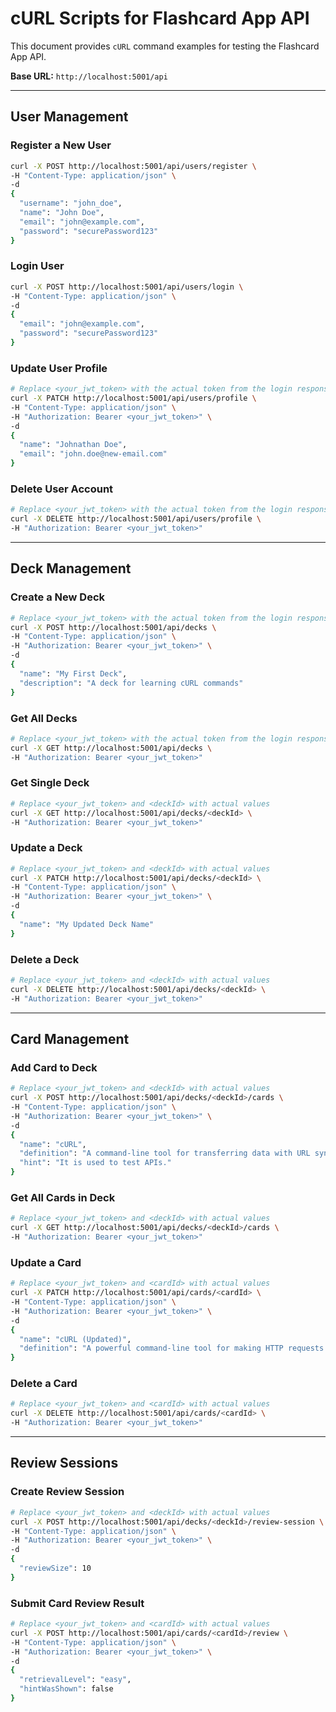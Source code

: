 # cURL Scripts for Flashcard App API

This document provides `cURL` command examples for testing the Flashcard App API.

**Base URL:** `http://localhost:5001/api`

---

## User Management

### Register a New User
```bash
curl -X POST http://localhost:5001/api/users/register \
-H "Content-Type: application/json" \
-d 
{
  "username": "john_doe",
  "name": "John Doe",
  "email": "john@example.com",
  "password": "securePassword123"
}
```

### Login User
```bash
curl -X POST http://localhost:5001/api/users/login \
-H "Content-Type: application/json" \
-d 
{
  "email": "john@example.com",
  "password": "securePassword123"
}
```

### Update User Profile
```bash
# Replace <your_jwt_token> with the actual token from the login response
curl -X PATCH http://localhost:5001/api/users/profile \
-H "Content-Type: application/json" \
-H "Authorization: Bearer <your_jwt_token>" \
-d 
{
  "name": "Johnathan Doe",
  "email": "john.doe@new-email.com"
}
```

### Delete User Account
```bash
# Replace <your_jwt_token> with the actual token from the login response
curl -X DELETE http://localhost:5001/api/users/profile \
-H "Authorization: Bearer <your_jwt_token>"
```

---

## Deck Management

### Create a New Deck
```bash
# Replace <your_jwt_token> with the actual token from the login response
curl -X POST http://localhost:5001/api/decks \
-H "Content-Type: application/json" \
-H "Authorization: Bearer <your_jwt_token>" \
-d 
{
  "name": "My First Deck",
  "description": "A deck for learning cURL commands"
}
```

### Get All Decks
```bash
# Replace <your_jwt_token> with the actual token from the login response
curl -X GET http://localhost:5001/api/decks \
-H "Authorization: Bearer <your_jwt_token>"
```

### Get Single Deck
```bash
# Replace <your_jwt_token> and <deckId> with actual values
curl -X GET http://localhost:5001/api/decks/<deckId> \
-H "Authorization: Bearer <your_jwt_token>"
```

### Update a Deck
```bash
# Replace <your_jwt_token> and <deckId> with actual values
curl -X PATCH http://localhost:5001/api/decks/<deckId> \
-H "Content-Type: application/json" \
-H "Authorization: Bearer <your_jwt_token>" \
-d 
{
  "name": "My Updated Deck Name"
}
```

### Delete a Deck
```bash
# Replace <your_jwt_token> and <deckId> with actual values
curl -X DELETE http://localhost:5001/api/decks/<deckId> \
-H "Authorization: Bearer <your_jwt_token>"
```

---

## Card Management

### Add Card to Deck
```bash
# Replace <your_jwt_token> and <deckId> with actual values
curl -X POST http://localhost:5001/api/decks/<deckId>/cards \
-H "Content-Type: application/json" \
-H "Authorization: Bearer <your_jwt_token>" \
-d 
{
  "name": "cURL",
  "definition": "A command-line tool for transferring data with URL syntax.",
  "hint": "It is used to test APIs."
}
```

### Get All Cards in Deck
```bash
# Replace <your_jwt_token> and <deckId> with actual values
curl -X GET http://localhost:5001/api/decks/<deckId>/cards \
-H "Authorization: Bearer <your_jwt_token>"
```

### Update a Card
```bash
# Replace <your_jwt_token> and <cardId> with actual values
curl -X PATCH http://localhost:5001/api/cards/<cardId> \
-H "Content-Type: application/json" \
-H "Authorization: Bearer <your_jwt_token>" \
-d 
{
  "name": "cURL (Updated)",
  "definition": "A powerful command-line tool for making HTTP requests."
}
```

### Delete a Card
```bash
# Replace <your_jwt_token> and <cardId> with actual values
curl -X DELETE http://localhost:5001/api/cards/<cardId> \
-H "Authorization: Bearer <your_jwt_token>"
```

---

## Review Sessions

### Create Review Session
```bash
# Replace <your_jwt_token> and <deckId> with actual values
curl -X POST http://localhost:5001/api/decks/<deckId>/review-session \
-H "Content-Type: application/json" \
-H "Authorization: Bearer <your_jwt_token>" \
-d 
{
  "reviewSize": 10
}
```

### Submit Card Review Result
```bash
# Replace <your_jwt_token> and <cardId> with actual values
curl -X POST http://localhost:5001/api/cards/<cardId>/review \
-H "Content-Type: application/json" \
-H "Authorization: Bearer <your_jwt_token>" \
-d 
{
  "retrievalLevel": "easy",
  "hintWasShown": false
}
```
